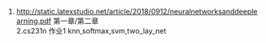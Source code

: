 1. http://static.latexstudio.net/article/2018/0912/neuralnetworksanddeeplearning.pdf
第一章/第二章  
2.cs231n 作业1   knn,softmax,svm,two_lay_net

